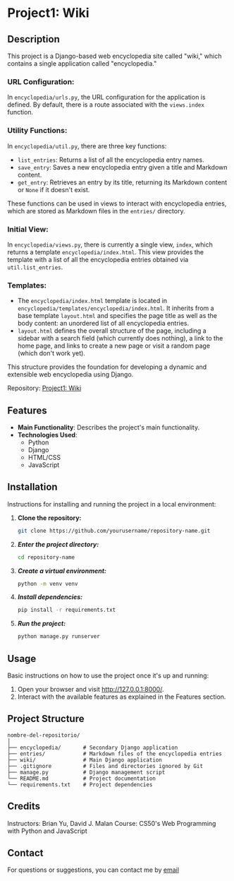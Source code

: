 # Project1: Wiki

## Description

This project is a Django-based web encyclopedia site called "wiki," which contains a single application called "encyclopedia."

### URL Configuration:
In `encyclopedia/urls.py`, the URL configuration for the application is defined. By default, there is a route associated with the `views.index` function.

### Utility Functions:
In `encyclopedia/util.py`, there are three key functions:
- `list_entries`: Returns a list of all the encyclopedia entry names.
- `save_entry`: Saves a new encyclopedia entry given a title and Markdown content.
- `get_entry`: Retrieves an entry by its title, returning its Markdown content or `None` if it doesn't exist.

These functions can be used in views to interact with encyclopedia entries, which are stored as Markdown files in the `entries/` directory.

### Initial View:
In `encyclopedia/views.py`, there is currently a single view, `index`, which returns a template `encyclopedia/index.html`. This view provides the template with a list of all the encyclopedia entries obtained via `util.list_entries`.

### Templates:
- The `encyclopedia/index.html` template is located in `encyclopedia/templates/encyclopedia/index.html`. It inherits from a base template `layout.html` and specifies the page title as well as the body content: an unordered list of all encyclopedia entries.
- `layout.html` defines the overall structure of the page, including a sidebar with a search field (which currently does nothing), a link to the home page, and links to create a new page or visit a random page (which don't work yet).

This structure provides the foundation for developing a dynamic and extensible web encyclopedia using Django.

Repository: [Project1: Wiki](https://github.com/sandovaldavid/project1_wiki.git)

## Features

- **Main Functionality**: Describes the project's main functionality.
- **Technologies Used**:
  - Python
  - Django
  - HTML/CSS
  - JavaScript

## Installation

Instructions for installing and running the project in a local environment:

1. **Clone the repository:**
   ```bash
   git clone https://github.com/yourusername/repository-name.git
2. ***Enter the project directory:***
    ```bash
    cd repository-name
3. ***Create a virtual environment:***
    ```bash
    python -m venv venv
4. ***Install dependencies:***
    ```bash
    pip install -r requirements.txt
5. ***Run the project:***
    ```bash
   python manage.py runserver

## Usage
Basic instructions on how to use the project once it's up and running:
1. Open your browser and visit http://127.0.0.1:8000/.
2. Interact with the available features as explained in the Features section.

## Project Structure
```
nombre-del-repositorio/
│
├── encyclopedia/       # Secondary Django application
├── entries/            # Markdown files of the encyclopedia entries
├── wiki/               # Main Django application
├── .gitignore          # Files and directories ignored by Git
├── manage.py           # Django management script
└── README.md           # Project documentation
└── requirements.txt    # Project dependencies
```
## Credits
Instructors: Brian Yu, David J. Malan
Course: CS50's Web Programming with Python and JavaScript

## Contact
For questions or suggestions, you can contact me by [email](mailto:sandovaldavid2201@gmail.com)